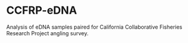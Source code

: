 # CCFRP-eDNA
Analysis of eDNA samples paired for California Collaborative Fisheries Research Project angling survey.
